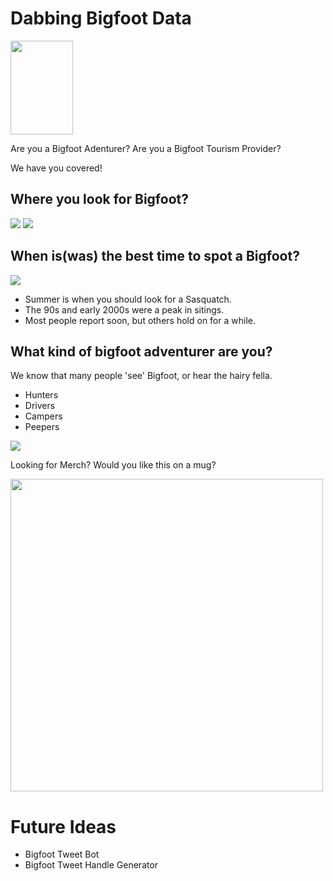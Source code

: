 # Dabbing Bigfoot Data 
<img src='https://github.com/branlindsey/nlp_case_study/blob/master/images/Screenshot%20from%202020-05-08%2012-24-26.png' width="100" height="150">


Are you a Bigfoot Adenturer?
Are you a Bigfoot Tourism Provider? 

We have you covered! 

## Where you look for Bigfoot?
<img src='https://github.com/branlindsey/nlp_case_study/blob/master/images/State_Bigfoot.png'>
<img src='https://github.com/branlindsey/nlp_case_study/blob/master/images/washington_bigfoot.png'>





## When is(was) the best time to spot a Bigfoot?
<img src='https://github.com/branlindsey/nlp_case_study/blob/master/images/subplot_er.png'>

- Summer is when you should look for a Sasquatch. 
- The 90s and early 2000s were a peak in sitings. 
- Most people report soon, but others hold on for a while.  



## What kind of bigfoot adventurer are you? 
We know that many people 'see' Bigfoot, or hear the hairy fella. 
- Hunters
- Drivers
- Campers
- Peepers
<img src='https://github.com/branlindsey/nlp_case_study/blob/master/images/labels_all_er.png'>


Looking for Merch? Would you like this on a mug? 

<img src='https://github.com/branlindsey/nlp_case_study/blob/master/images/bigfoot.png' width="500" height="500">


# Future Ideas
- Bigfoot Tweet Bot
- Bigfoot Tweet Handle Generator
